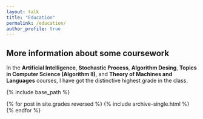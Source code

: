 ```yaml
---
layout: talk
title: "Education"
permalink: /education/
author_profile: true
---
```





                                                                														
																  
																  
## More information about some coursework
In the **Artificial Intelligence**, **Stochastic Process**, **Algorithm Desing**, **Topics in Computer Science (Algorithm II)**, and **Theory of Machines and Languages** courses, I have got the distinctive highest grade in the class. <br>

{% include base_path %}

{% for post in site.grades reversed %}
  {% include archive-single.html %}
{% endfor %}

